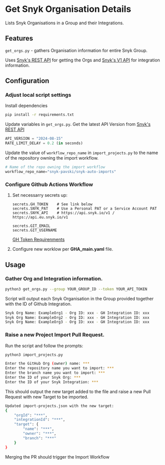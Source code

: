 # Get Snyk Organisation Details

Lists Snyk Organisations in a Group and their Integrations.

## Features

`get_orgs.py` - gathers Organisation information for entire Snyk Group. 

Uses [Snyk's REST API](https://apidocs.snyk.io/?version=2024-10-15#get-/groups/-group_id-/orgs) for getting the Orgs and [Snyk's V1 API](https://snyk.docs.apiary.io/#reference/integrations/integrations/list) for integration information.

## Configuration

### Adjust local script settings

Install dependencies
```sh
pip install -r requirements.txt
```

Update variables in `get_orgs.py`. Get the latest API Version from [Snyk's REST API](https://apidocs.snyk.io/)
```py
API_VERSION = "2024-08-15"
RATE_LIMIT_DELAY = 0.2 (in seconds)
```

Update the value of `workflow_repo_name` in `import_projects.py` to the name of the repository owning the import workflow.
```py
# Name of the repo owning the import workflow
workflow_repo_name="snyk-pavski/snyk-auto-imports"
```

### Configure Github Actions Workflow

1. Set necessarry secrets up:

    ```
    secrets.GH_TOKEN    # See link below
    secrets.SNYK_PAT    # Use a Personal PAT or a Service Account PAT
    secrets.SNYK_API    # https://api.snyk.io/v1 / https://api.eu.snyk.io/v1

    secrets.GIT_EMAIL
    secrets.GIT_USERNAME
    ```
    [GH Token Requirenments](https://docs.snyk.io/scm-ide-and-ci-cd-integrations/snyk-scm-integrations/github-enterprise#generate-a-personal-access-token-from-your-github-settings)


2.  Configure new worklow per **GHA_main.yaml** file.



## Usage

### Gather Org and Integration information.

```sh
python3 get_orgs.py --group YOUR_GROUP_ID --token YOUR_API_TOKEN
```

Script will output each Snyk Organisation in the Group provided together with the ID of Github Integration. 

```sh
Snyk Org Name: ExampleOrg1 - Org ID: xxx - GH Integration ID: xxx
Snyk Org Name: ExampleOrg2 - Org ID: xxx - GH Integration ID: xxx
Snyk Org Name: ExampleOrg3 - Org ID: xxx - GH Integration ID: xxx
```

### Raise a new Project Import Pull Request.

Run the script and follow the prompts:

```sh
python3 import_projects.py
```

```sh
Enter the GitHub Org (owner) name: ***
Enter the repository name you want to import: ***
Enter the branch name you want to import: ***
Enter the ID of your Snyk Org: ***
Enter the ID of your Snyk Integration: ***
```

This should output the new target added to the file and raise a new Pull Request with new Target to be imported.

```sh
Updated import-projects.json with the new target:
{
    "orgId": "***",
    "integrationId": "***",
    "target": {
        "name": "***",
        "owner": "***",
        "branch": "***"
    }
}
```

Merging the PR should trigger the Import Workflow
